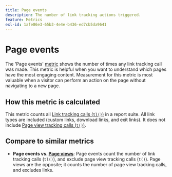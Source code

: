 ```yaml
---
title: Page events
description: The number of link tracking actions triggered.
feature: Metrics
exl-id: 1afe86e3-65b3-4e4e-b436-ed7cb5da9641
---
```

# Page events

The 'Page events' [metric](overview.md) shows the number of times any link tracking call was made. This metric is helpful when you want to understand which pages have the most engaging content. Measurement for this metric is most valuable when a visitor can perform an action on the page without navigating to a new page.

## How this metric is calculated

This metric counts all [Link tracking calls (`tl()`)](/help/implement/vars/functions/tl-method.md) in a report suite. All link types are included (custom links, download links, and exit links). It does not include [Page view tracking calls (`t()`)](/help/implement/vars/functions/t-method.md).

## Compare to similar metrics

* **Page events vs. [Page views](page-views.md)**: Page events count the number of link tracking calls (`tl()`), and exclude page view tracking calls (`t()`). Page views are the opposite; it counts the number of page view tracking calls, and excludes links.
